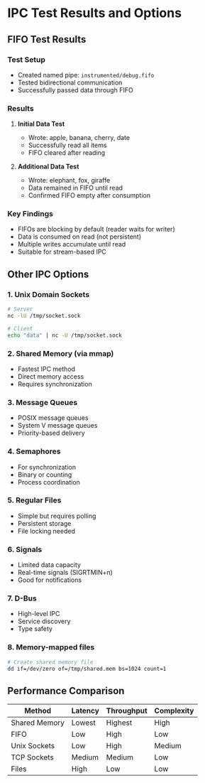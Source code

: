 # IPC Test Results and Options

## FIFO Test Results

### Test Setup
- Created named pipe: `instrumented/debug.fifo`
- Tested bidirectional communication
- Successfully passed data through FIFO

### Results
1. **Initial Data Test**
   - Wrote: apple, banana, cherry, date
   - Successfully read all items
   - FIFO cleared after reading

2. **Additional Data Test**
   - Wrote: elephant, fox, giraffe
   - Data remained in FIFO until read
   - Confirmed FIFO empty after consumption

### Key Findings
- FIFOs are blocking by default (reader waits for writer)
- Data is consumed on read (not persistent)
- Multiple writes accumulate until read
- Suitable for stream-based IPC

## Other IPC Options

### 1. Unix Domain Sockets
```bash
# Server
nc -lU /tmp/socket.sock

# Client
echo "data" | nc -U /tmp/socket.sock
```

### 2. Shared Memory (via mmap)
- Fastest IPC method
- Direct memory access
- Requires synchronization

### 3. Message Queues
- POSIX message queues
- System V message queues
- Priority-based delivery

### 4. Semaphores
- For synchronization
- Binary or counting
- Process coordination

### 5. Regular Files
- Simple but requires polling
- Persistent storage
- File locking needed

### 6. Signals
- Limited data capacity
- Real-time signals (SIGRTMIN+n)
- Good for notifications

### 7. D-Bus
- High-level IPC
- Service discovery
- Type safety

### 8. Memory-mapped files
```bash
# Create shared memory file
dd if=/dev/zero of=/tmp/shared.mem bs=1024 count=1
```

## Performance Comparison
| Method | Latency | Throughput | Complexity |
|--------|---------|------------|------------|
| Shared Memory | Lowest | Highest | High |
| FIFO | Low | High | Low |
| Unix Sockets | Low | High | Medium |
| TCP Sockets | Medium | Medium | Low |
| Files | High | Low | Low |